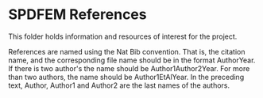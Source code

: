 # SPDFEM References

This folder holds information and resources of interest for the project. 

References are named using the Nat Bib convention.  That is, the citation name,
and the corresponding file name should be in the format AuthorYear.  If there is
two author's the name should be Author1Author2Year.  For more than two authors,
the name should be Author1EtAlYear.  In the preceding text, Author, Author1 and
Author2 are the last names of the authors.
